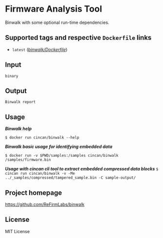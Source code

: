 # Firmware Analysis Tool

Binwalk with some optional run-time dependencies.

## Supported tags and respective `Dockerfile` links

* `latest` 
([*binwalk/Dockerfile*](https://gitlab.com/CinCan/tools/blob/master/binwalk/Dockerfile))

## Input

```
binary
```

## Output

```
Binwalk report
```

## Usage

***Binwalk help***

`$ docker run cincan/binwalk --help`

***Binwalk basic usage for identifying embedded data***

`$ docker run -v $PWD/samples:/samples cincan/binwalk /samples/firmware.bin`

***Usage with cincan cli tool to extract embedded compressed data blocks***
`$ cincan run cincan/binwalk -v -Me ../_samples/compressed/tampered_sample.bin -C sample-output/`

## Project homepage

https://github.com/ReFirmLabs/binwalk

## License

MIT License

